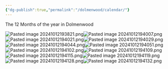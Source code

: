 ```yaml
---
{"dg-publish":true,"permalink":"/dolmenwood/calendar/"}
---
```




The 12 Months of the year in Dolmenwood

![Pasted image 20241012193821.png](/img/user/Dolmenwood/Images/Pasted%20image%2020241012193821.png)![Pasted image 20241012194007.png](/img/user/Dolmenwood/Images/Pasted%20image%2020241012194007.png)![Pasted image 20241012194021.png](/img/user/Dolmenwood/Images/Pasted%20image%2020241012194021.png)![Pasted image 20241012194029.png](/img/user/Dolmenwood/Images/Pasted%20image%2020241012194029.png)![Pasted image 20241012194044.png](/img/user/Dolmenwood/Images/Pasted%20image%2020241012194044.png)![Pasted image 20241012194051.png](/img/user/Dolmenwood/Images/Pasted%20image%2020241012194051.png)![Pasted image 20241012194102.png](/img/user/Dolmenwood/Images/Pasted%20image%2020241012194102.png)![Pasted image 20241012194109.png](/img/user/Dolmenwood/Images/Pasted%20image%2020241012194109.png)![Pasted image 20241012194115.png](/img/user/Dolmenwood/Images/Pasted%20image%2020241012194115.png)![Pasted image 20241012194119.png](/img/user/Dolmenwood/Images/Pasted%20image%2020241012194119.png)![Pasted image 20241012194128.png](/img/user/Dolmenwood/Images/Pasted%20image%2020241012194128.png)![Pasted image 20241012194132.png](/img/user/Dolmenwood/Images/Pasted%20image%2020241012194132.png)